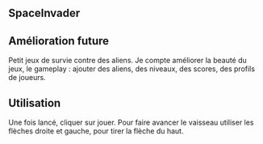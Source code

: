 ## SpaceInvader  

## Amélioration future
Petit jeux de survie contre des aliens.
Je compte améliorer la beauté du jeux, le gameplay : ajouter des aliens, des niveaux, des scores, des profils de joueurs.

## Utilisation
Une fois lancé, cliquer sur jouer. Pour faire avancer le vaisseau utiliser les flèches droite et gauche, pour tirer la flèche du haut.
